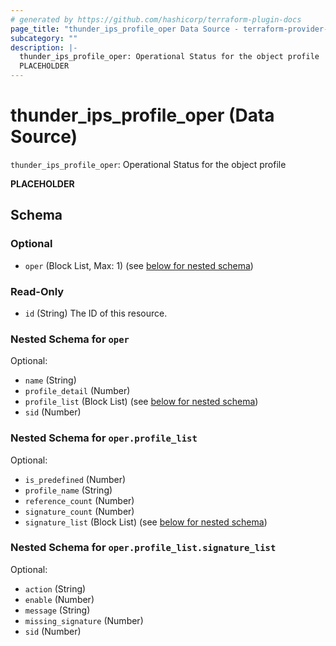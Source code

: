 ```yaml
---
# generated by https://github.com/hashicorp/terraform-plugin-docs
page_title: "thunder_ips_profile_oper Data Source - terraform-provider-thunder"
subcategory: ""
description: |-
  thunder_ips_profile_oper: Operational Status for the object profile
  PLACEHOLDER
---
```


# thunder_ips_profile_oper (Data Source)

`thunder_ips_profile_oper`: Operational Status for the object profile

__PLACEHOLDER__



<!-- schema generated by tfplugindocs -->
## Schema

### Optional

- `oper` (Block List, Max: 1) (see [below for nested schema](#nestedblock--oper))

### Read-Only

- `id` (String) The ID of this resource.

<a id="nestedblock--oper"></a>
### Nested Schema for `oper`

Optional:

- `name` (String)
- `profile_detail` (Number)
- `profile_list` (Block List) (see [below for nested schema](#nestedblock--oper--profile_list))
- `sid` (Number)

<a id="nestedblock--oper--profile_list"></a>
### Nested Schema for `oper.profile_list`

Optional:

- `is_predefined` (Number)
- `profile_name` (String)
- `reference_count` (Number)
- `signature_count` (Number)
- `signature_list` (Block List) (see [below for nested schema](#nestedblock--oper--profile_list--signature_list))

<a id="nestedblock--oper--profile_list--signature_list"></a>
### Nested Schema for `oper.profile_list.signature_list`

Optional:

- `action` (String)
- `enable` (Number)
- `message` (String)
- `missing_signature` (Number)
- `sid` (Number)


